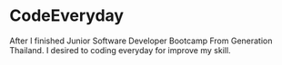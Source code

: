 # CodeEveryday
After I finished Junior Software Developer Bootcamp From Generation Thailand. I desired to coding everyday for improve my skill.
